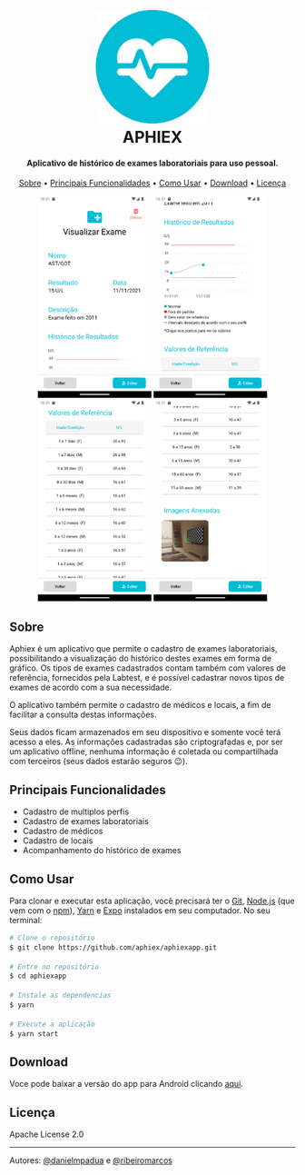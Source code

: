 
<h1 align="center">
  <br>
  <a href="https://github.com/aphiex/aphiexapp.git"><img src="image/aphiexIcon.png" alt="Aphiex" width="200"></a>
  <br>
  APHIEX
  <br>
</h1>

<h4 align="center">Aplicativo de histórico de exames laboratoriais para uso pessoal.</h4>

<p align="center">
  <a href="#sobre">Sobre</a> •
  <a href="#principais-funcionalidades">Principais Funcionalidades</a> •
  <a href="#como-usar">Como Usar</a> •
  <a href="#download">Download</a> •
  <a href="#licença">Licença</a>
</p>

<p align="center">
  <img src="image/app_exame_geral.png" width="200" alt="informações gerais">
  <img src="image/app_exame_grafico.png" width="200" alt="gráfico">
  <img src="image/app_exame_tabela.png" width="200" alt="tabela">
  <img src="image/exame imagem.png" width="200" alt="imagens">
</p>

## Sobre

Aphiex é um aplicativo que permite o cadastro de exames laboratoriais, possibilitando a visualização do histórico destes exames em forma de gráfico. Os tipos de exames cadastrados contam também com valores de referência, fornecidos pela Labtest, e é possível cadastrar novos tipos de exames de acordo com a sua necessidade.

O aplicativo também permite o cadastro de médicos e locais, a fim de facilitar a consulta destas informações.

Seus dados ficam armazenados em seu dispositivo e somente você terá acesso a eles. As informações cadastradas são criptografadas e, por ser um aplicativo offline, nenhuma informação é coletada ou compartilhada com terceiros (seus dados estarão seguros 😉).


## Principais Funcionalidades

* Cadastro de multiplos perfis
* Cadastro de exames laboratoriais
* Cadastro de médicos
* Cadastro de locais
* Acompanhamento do histórico de exames

## Como Usar

Para clonar e executar esta aplicação, você precisará ter o [Git](https://git-scm.com), [Node.js](https://nodejs.org/en/download/) (que vem com o [npm](http://npmjs.com)), [Yarn](https://classic.yarnpkg.com/lang/en/docs/install/#windows-stable) e [Expo](https://docs.expo.dev/get-started/installation/) instalados em seu computador. No seu terminal:

```bash
# Clone o repositório
$ git clone https://github.com/aphiex/aphiexapp.git

# Entre no repositório
$ cd aphiexapp

# Instale as dependencias
$ yarn

# Execute a aplicação
$ yarn start
```

## Download

Voce pode baixar a versão do app para Android clicando [aqui](https://github.com/aphiex/aphiexapp.git).

## Licença

Apache License 2.0

---

Autores: [@danielmpadua](https://github.com/danielmpadua) e [@ribeiromarcos](https://github.com/ribeiromarcos)

